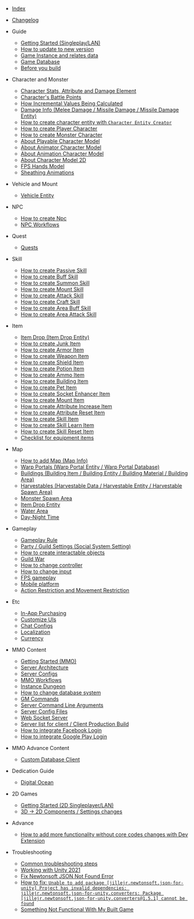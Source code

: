 
- [Index](/)

- [Changelog](pages/000-changelog)

- Guide

  - [Getting Started (Singleplay/LAN)](pages/101-getting-started-singleplayer-lan)
  - [How to update to new version](pages/147-how-to-update-to-new-version)
  - [Game Instance and relates data](pages/102-game-instance-and-relates-data)
  - [Game Database](pages/103-game-database)
  - [Before you build](pages/160-before-you-build.md)

- Character and Monster

  - [Character Stats, Attribute and Damage Element](pages/104-character-stats-and-relates-data.md)
  - [Character's Battle Points](pages/154-character-battle-points.md)
  - [How Incremental Values Being Calculated](pages/153-how-incremental-calculated.md)
  - [Damage Info (Melee Damage / Missile Damage / Missile Damage Entity)](pages/018-damage-info)
  - [How to create character entity with `Character Entity Creator`](pages/148-how-to-create-character-with-editor)
  - [How to create Player Character](pages/135-player-character-entity.md)
  - [How to create Monster Character](pages/136-monster-character-entity.md)
  - [About Playable Character Model](pages/149-playable-character-model)
  - [About Animator Character Model](pages/108-animator-character-model)
  - [About Animation Character Model](pages/107-animation-character-model)
  - [About Character Model 2D](pages/109-character-model-2d)
  - [FPS Hands Model](pages/110-fps-hands-model)
  - [Sheathing Animations](pages/155-sheathing-animations)

- Vehicle and Mount
  - [Vehicle Entity](pages/138-mount-entity)

- NPC
  - [How to create Npc](pages/139-npc-entity)
  - [NPC Workflows](pages/049-npc-workflows)

- Quest
  - [Quests](pages/010-quests)

- Skill
  - [How to create Passive Skill](pages/127-create-passive-skill.md)
  - [How to create Buff Skill](pages/128-create-buff-skill.md)
  - [How to create Summon Skill](pages/129-create-summon-skill.md)
  - [How to create Mount Skill](pages/130-create-mount-skill.md)
  - [How to create Attack Skill](pages/131-create-attack-skill.md)
  - [How to create Craft Skill](pages/132-create-craft-skill.md)
  - [How to create Area Buff Skill](pages/133-create-area-buff-skill.md)
  - [How to create Area Attack Skill](pages/134-create-area-attack-skill.md)

- Item

  - [Item Drop (Item Drop Entity)](pages/007-item-drops-item-drop-entity)
  - [How to create Junk Item](pages/112-create-junk-item.md)
  - [How to create Armor Item](pages/113-create-armor-item.md)
  - [How to create Weapon Item](pages/114-create-weapon-item.md)
  - [How to create Shield Item](pages/115-create-shield-item.md)
  - [How to create Potion Item](pages/116-create-potion-item.md)
  - [How to create Ammo Item](pages/117-create-ammo-item.md)
  - [How to create Building Item](pages/118-create-building-item.md)
  - [How to create Pet Item](pages/119-create-pet-item.md)
  - [How to create Socket Enhancer Item](pages/120-create-socket-enhancer-item.md)
  - [How to create Mount Item](pages/121-create-mount-item.md)
  - [How to create Attribute Increase Item](pages/122-create-attribute-increase-item.md)
  - [How to create Attribute Reset Item](pages/123-create-attribute-reset-item.md)
  - [How to create Skill Item](pages/124-create-skill-item.md)
  - [How to create Skill Learn Item](pages/125-create-skill-learn-item.md)
  - [How to create Skill Reset Item](pages/126-create-skill-reset-item.md)
  - [Checklist for equipment items](pages/141-checklist-for-equipment-items.md)

- Map

  - [How to add Map (Map Info)](pages/019-map-info)
  - [Warp Portals (Warp Portal Entity / Warp Portal Database)](pages/011-warp-portals)
  - [Buildings (Building Item / Building Entity / Building Material / Building Area)](pages/008-building-building-item-building-entity-building-material-building-area)
  - [Harvestables (Harvestable Data / Harvestable Entity / Harvestable Spawn Area)](pages/012-harvestable-harvestable-data-harvestable-entity-harvestable-spawn-area)
  - [Monster Spawn Area](pages/137-monster-spawn-area.md)
  - [Item Drop Entity](pages/143-item-drop-entity.md)
  - [Water Area](pages/140-water-area)
  - [Day-Night Time](pages/145-day-night-time.md)

- Gameplay

  - [Gameplay Rule](pages/023-gameplay-rule)
  - [Party / Guild Settings (Social System Setting)](pages/020-social-system-setting)
  - [How to create interactable objects](pages/152-how-to-create-interactable-objects)
  - [Guild War](pages/144-guildwar.md)
  - [How to change controller](pages/046-how-to-change-controller)
  - [How to change input](pages/047-how-to-change-input)
  - [FPS gameplay](pages/051-fps-gameplay)
  - [Mobile platform](pages/052-mobile-platform)
  - [Action Restriction and Movement Restriction](pages/156-action-restriction.md)
  <!--- [How Attack Function Work?](pages/142-how-attack-function-work)-->

- Etc
  - [In-App Purchasing](pages/021-in-app-purchasing)
  - [Customize UIs](pages/022-customize-uis)
  - [Chat Configs](pages/024-chat-configs)
  - [Localization](pages/053-localization)
  - [Currency](pages/146-currency)

- MMO Content

  - [Getting Started (MMO)](pages/025-getting-started-mmo)
  - [Server Architecture](pages/026-server-architecture)
  - [Server Configs](pages/027-server-configs)
  - [MMO Workflows](pages/048-mmo-workflows)
  - [Instance Dungeon](pages/050-instance-dungeon)
  - [How to change database system](pages/028-how-to-change-database-system)
  - [GM Commands](pages/029-gm-commands)
  - [Server Command Line Arguments](pages/030-server-command-line-argument)
  - [Server Config Files](pages/031-server-config-files)
  - [Web Socket Server](pages/150-websocket-server.md)
  - [Server list for client / Client Production Build](pages/032-server-list-for-client)
  - [How to integrate Facebook Login](pages/033-how-to-integrate-facebook-login)
  - [How to integrate Google Play Login](pages/034-how-to-integrate-google-play-login)

- MMO Advance Content
  - [Custom Database Client](pages/157-custom-database-client.md)

- Dedication Guide
  - [Digital Ocean](dedicates/digitalocean)

- 2D Games

  - [Getting Started (2D Singleplayer/LAN)](pages/035-getting-started-2d-singleplayer-lan)
  - [3D → 2D Components / Settings changes](pages/036-2d-3d-comparison)

- Advance

  - [How to add more functionality without core codes changes with Dev Extension](pages/037-dev-extension)

- Troubleshooting

  - [Common troubleshooting steps](pages/054-troubleshooting-steps)
  - [Working with Unity 2021](pages/151-working-with-2021.md)
  - [Fix Newtonsoft JSON Not Found Error](pages/158-fix-newtonsoft-not-found-error.md)
  - [How to fix: `Unable to add package [jillejr.newtonsoft.json-for-unity] Project has invalid dependencies: jillejr.newtonsoft.json-for-unity.converters: Package [jillejr.newtonsoft.json-for-unity.converters@1.5.1] cannot be found`](pages/162-fix-unable-to-add-package-jillejr-newtonsoft.md)
  - [Something Not Functional With My Built Game](pages/159-something-not-functional-with-my-built-game.md)
  
<!--stackedit_data:
eyJoaXN0b3J5IjpbLTE1MzcxMDAxOThdfQ==
-->